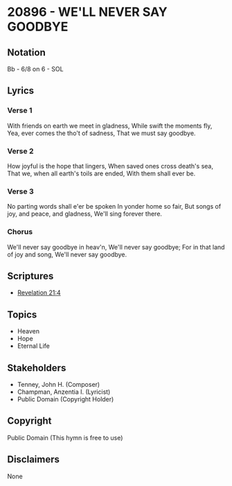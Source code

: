 # 20896 - WE'LL NEVER SAY GOODBYE

## Notation

Bb - 6/8 on 6 - SOL

## Lyrics

### Verse 1

With friends on earth we meet in gladness, While swift the moments fly, Yea, ever comes the tho't of sadness, That we must say goodbye.

### Verse 2

How joyful is the hope that lingers, When saved ones cross death's sea, That we, when all earth's toils are ended, With them shall ever be.

### Verse 3

No parting words shall e'er be spoken In yonder home so fair, But songs of joy, and peace, and gladness, We'll sing forever there.

### Chorus

We'll never say goodbye in heav'n, We'll never say goodbye; For in that land of joy and song, We'll never say goodbye.


## Scriptures

- [Revelation 21:4](https://www.biblegateway.com/passage/?search=Revelation%2021%3A4)

## Topics

- Heaven
- Hope
- Eternal Life

## Stakeholders

- Tenney, John H. (Composer)
- Champman, Anzentia I. (Lyricist)
- Public Domain (Copyright Holder)

## Copyright

Public Domain
(This hymn is free to use)

## Disclaimers

None

